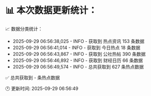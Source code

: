 📊 本次数据更新统计：
==========================

📈 数据分类统计：
- 2025-09-29 06:56:38,025 - INFO - 获取到 热点资讯 153 条数据
- 2025-09-29 06:56:41,014 - INFO - 获取到 今日热点 18 条数据
- 2025-09-29 06:56:43,867 - INFO - 获取到 公社热帖 390 条数据
- 2025-09-29 06:56:46,892 - INFO - 获取到 财经日历 66 条数据
- 2025-09-29 06:56:49,574 - INFO - 总共获取到 627 条热点数据

✅ 总共获取到 - 条热点数据

🕐 更新时间: 2025-09-29 06:56:49
